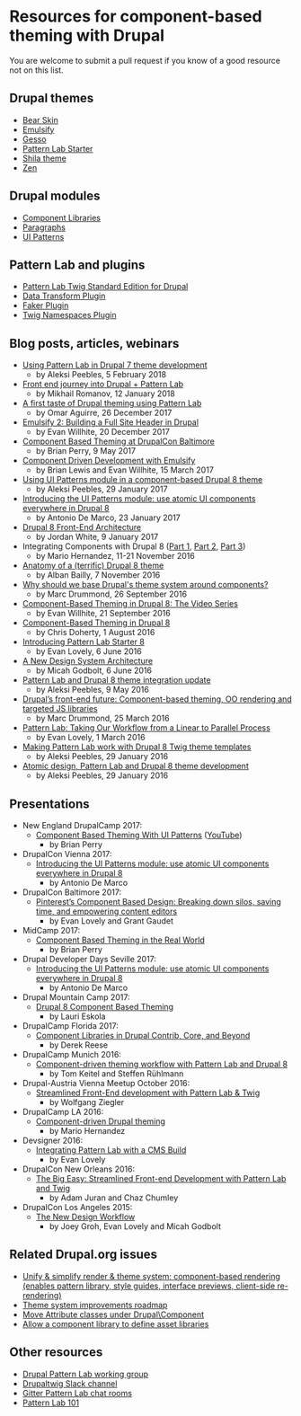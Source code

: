 # Resources for component-based theming with Drupal

You are welcome to submit a pull request if you know of a good resource not on this list.


## Drupal themes

- [Bear Skin](https://www.drupal.org/project/bear_skin)
- [Emulsify](https://www.drupal.org/project/emulsify)
- [Gesso](https://www.drupal.org/project/gesso)
- [Pattern Lab Starter](https://github.com/phase2/pattern-lab-starter)
- [Shila theme](https://github.com/aleksip/shila-drupal-theme)
- [Zen](https://www.drupal.org/project/zen)


## Drupal modules

- [Component Libraries](https://www.drupal.org/project/components)
- [Paragraphs](https://www.drupal.org/project/paragraphs)
- [UI Patterns](https://www.drupal.org/project/ui_patterns)


## Pattern Lab and plugins

- [Pattern Lab Twig Standard Edition for Drupal](https://github.com/pattern-lab/edition-php-drupal-standard)
- [Data Transform Plugin](https://github.com/aleksip/plugin-data-transform)
- [Faker Plugin](https://github.com/pattern-lab/plugin-php-faker)
- [Twig Namespaces Plugin](https://github.com/EvanLovely/plugin-twig-namespaces)


## Blog posts, articles, webinars

- [Using Pattern Lab in Drupal 7 theme development](https://www.aleksip.net/using-pattern-lab-in-drupal-7-theme-development)
  - by Aleksi Peebles, 5 February 2018
- [Front end journey into Drupal + Pattern Lab](https://hackernoon.com/front-end-journey-into-drupal-pattern-lab-4db02e617fb4)
  - by Mikhail Romanov, 12 January 2018
- [A first taste of Drupal theming using Pattern Lab](https://weknowinc.com/blog/drupal-theming-using-pattern-lab)
	- by Omar Aguirre, 26 December 2017
- [Emulsify 2: Building a Full Site Header in Drupal](https://www.fourkitchens.com/blog/development/emulsify-2-building-full-site-header-drupal/)
	- by Evan Willhite, 20 December 2017
- [Component Based Theming at DrupalCon Baltimore](https://www.hs2solutions.com/blog/component-based-theming-drupalcon-baltimore)
	- by Brian Perry, 9 May 2017
- [Component Driven Development with Emulsify](https://www.youtube.com/watch?v=mokJpc7J1rM)
	- by Brian Lewis and Evan Willhite, 15 March 2017
- [Using UI Patterns module in a component-based Drupal 8 theme](https://www.aleksip.net/using-ui-patterns-module-in-a-component-based-drupal-8-theme)
  - by Aleksi Peebles, 29 January 2017
- [Introducing the UI Patterns module: use atomic UI components everywhere in Drupal 8](http://nuvole.org/blog/2017/jan/23/ui-patterns-module-re-use-ui-components-everywhere-in-drupal-8)
	- by Antonio De Marco, 23 January 2017
- [Drupal 8 Front-End Architecture](http://jordanpagewhite.github.io/drupal-8-front-end-architecture/)
	- by Jordan White, 9 January 2017
- Integrating Components with Drupal 8 ([Part 1](https://www.mediacurrent.com/blog/integrating-components-drupal-8-part-1), [Part 2](https://www.mediacurrent.com/blog/integrating-components-drupal-8-part-2), [Part 3](https://www.mediacurrent.com/blog/integrating-components-drupal-8-part-3))
	- by Mario Hernandez, 11-21 November 2016
- [Anatomy of a (terrific) Drupal 8 theme](https://www.zivtech.com/blog/anatomy-terrific-drupal-8-theme)
	- by Alban Bailly, 7 November 2016
- [Why should we base Drupal's theme system around components?](https://www.marcdrummond.com/posts/2016/09/26/why-base-drupal-theme-system-around-components)
	- by Marc Drummond, 26 September 2016
- [Component-Based Theming in Drupal 8: The Video Series](https://www.fourkitchens.com/blog/article/component-based-theming-drupal-8-video-series)
	- by Evan Willhite, 21 September 2016
- [Component-Based Theming in Drupal 8](http://www.mediacurrent.com/blog/component-based-theming-drupal-8)
	- by Chris Doherty, 1 August 2016
- [Introducing Pattern Lab Starter 8](https://www.phase2technology.com/blog/introducing-pattern-lab-starter-8/)
	- by Evan Lovely, 6 June 2016
- [A New Design System Architecture](https://micahgodbolt.com/blog/a-new-design-system-architecture/)
	- by Micah Godbolt, 6 June 2016
- [Pattern Lab and Drupal 8 theme integration update](https://www.aleksip.net/pattern-lab-and-drupal-8-theme-integration-update)
  - by Aleksi Peebles, 9 May 2016
- [Drupal’s front-end future: Component-based theming, OO rendering and targeted JS libraries](https://www.marcdrummond.com/posts/2016/03/25/drupal-front-end-future)
	- by Marc Drummond, 25 March 2016
- [Pattern Lab: Taking Our Workflow from a Linear to Parallel Process](https://www.phase2technology.com/blog/pattern-lab-taking-our-workflow-from-a-linear-to-parallel-process/)
	- by Evan Lovely, 1 March 2016
- [Making Pattern Lab work with Drupal 8 Twig theme templates](https://www.aleksip.net/making-pattern-lab-work-with-drupal-8-twig-theme-templates)
  - by Aleksi Peebles, 29 January 2016
- [Atomic design, Pattern Lab and Drupal 8 theme development](https://www.aleksip.net/atomic-design-pattern-lab-and-drupal-8-theme-development)
  - by Aleksi Peebles, 29 January 2016


## Presentations

- New England DrupalCamp 2017:
	- [Component Based Theming With UI Patterns](https://nedcamp.org/new-england-drupal-camp/sessions/component-based-theming-ui-patterns) ([YouTube](https://www.youtube.com/watch?v=-0m-u_Bmzxg))
		- by Brian Perry
- DrupalCon Vienna 2017:
	- [Introducing the UI Patterns module: use atomic UI components everywhere in Drupal 8](https://www.youtube.com/watch?v=6BdyXYkY3Wg)
		- by Antonio De Marco
- DrupalCon Baltimore 2017:
	- [Pinterest’s Component Based Design: Breaking down silos, saving time, and empowering content editors](https://events.drupal.org/baltimore2017/sessions/pinterest%E2%80%99s-component-based-design-breaking-down-silos-saving-time-and)
		- by Evan Lovely and Grant Gaudet
- MidCamp 2017:
	- [Component Based Theming in the Real World](https://www.midcamp.org/session/component-based-theming-real-world)
		- by Brian Perry
- Drupal Developer Days Seville 2017:
	- [Introducing the UI Patterns module: use atomic UI components everywhere in Drupal 8](http://nuvole.org/blog/2017/mar/30/our-presentations-drupal-dev-days-seville)
		- by Antonio De Marco
- Drupal Mountain Camp 2017:
	- [Drupal 8 Component Based Theming](http://slides.com/lauriii/dmc-2017-component-based-theming)
		- by Lauri Eskola
- DrupalCamp Florida 2017:
	- [Component Libraries in Drupal Contrib, Core, and Beyond](https://www.fldrupal.camp/sessions/approved/florida-drupalcamp-2017/design-theming-front-end-development/component-libraries)
		- by Derek Reese
- DrupalCamp Munich 2016:
	- [Component-driven theming workflow with Pattern Lab and Drupal 8](http://dcmuc16.drupalcamp.de/sessions/component-driven-theming-workflow-pattern-lab-and-drupal-8)
		- by Tom Keitel and Steffen Rühlmann
- Drupal-Austria Vienna Meetup October 2016:
	- [Streamlined Front-End development with Pattern Lab & Twig](https://docs.google.com/presentation/d/1Me6YOXpj0DagjoXjTQYLy7Knc8tidmpIVL9-JzJThEo/edit#slide=id.g17a10fc84f_1_12)
		- by Wolfgang Ziegler
- DrupalCamp LA 2016:
	- [Component-driven Drupal theming](https://www.mediacurrent.com/multimedia/video/drupalcamp-la-2016-component-driven-drupal-theming)
		- by Mario Hernandez
- Devsigner 2016:
	- [Integrating Pattern Lab with a CMS Build](http://www.evanlovely.com/notes/pattern-lab/integrating-pattern-lab-into-drupal-workshop.pdf)
		- by Evan Lovely
- DrupalCon New Orleans 2016:
	- [The Big Easy: Streamlined Front-end Development with Pattern Lab and Twig](https://events.drupal.org/neworleans2016/sessions/big-easy-front-end-development-pattern-lab-and-twig)
		- by Adam Juran and Chaz Chumley
- DrupalCon Los Angeles 2015:
	- [The New Design Workflow](https://www.youtube.com/watch?v=PdfxJO81cdA)
		- by Joey Groh, Evan Lovely and Micah Godbolt


## Related Drupal.org issues

- [Unify & simplify render & theme system: component-based rendering (enables pattern library, style guides, interface previews, client-side re-rendering)](https://www.drupal.org/node/2702061)
- [Theme system improvements roadmap](https://www.drupal.org/node/2821399)
- [Move Attribute classes under Drupal\\Component](https://www.drupal.org/node/2664570)
- [Allow a component library to define asset libraries](https://www.drupal.org/node/2707849)


## Other resources

- [Drupal Pattern Lab working group](https://drupal-pattern-lab.github.io/)
- [Drupaltwig Slack channel](https://drupaltwig-slack.herokuapp.com/)
- [Gitter Pattern Lab chat rooms](https://gitter.im/pattern-lab)
- [Pattern Lab 101](https://patternlab-101.readthedocs.io/en/latest/)
